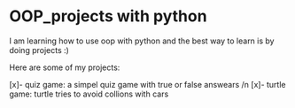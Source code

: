 # OOP_projects with python

I am learning how to use oop with python and the best way to learn is by doing projects :)

Here are some of my projects:

[x]- quiz game: a simpel quiz game with true or false answears /n
[x]- turtle game: turtle tries to avoid collions with cars
